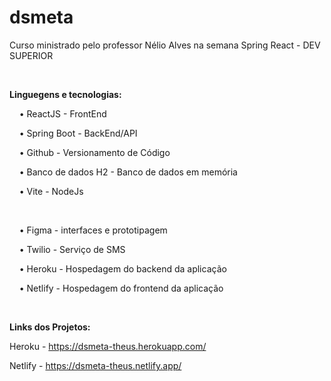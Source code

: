 # dsmeta

<p>Curso ministrado pelo professor Nélio Alves na semana Spring React  - DEV SUPERIOR</p>

<br />

<p><b>Linguegens e tecnologias:</b></p>

<p>&nbsp;&nbsp;&nbsp;  • ReactJS - FrontEnd </p>
<p>&nbsp;&nbsp;&nbsp;  • Spring Boot - BackEnd/API</p>
<p>&nbsp;&nbsp;&nbsp;  • Github - Versionamento de Código</p>
<p>&nbsp;&nbsp;&nbsp;  • Banco de dados H2 - Banco de dados em memória</p>
<p>&nbsp;&nbsp;&nbsp;  • Vite - NodeJs</p>
<br />
<p>&nbsp;&nbsp;&nbsp;  • Figma - interfaces e prototipagem</p>
<p>&nbsp;&nbsp;&nbsp;  • Twilio - Serviço de SMS</p>
<p>&nbsp;&nbsp;&nbsp;  • Heroku - Hospedagem do backend da aplicação</p>
<p>&nbsp;&nbsp;&nbsp;  • Netlify - Hospedagem do frontend da aplicação</p>
<p>&nbsp;&nbsp;&nbsp;  </p>

<p><b> Links dos Projetos: </b></p>
<p> Heroku - <a href="https://dsmeta-theus.herokuapp.com/"> https://dsmeta-theus.herokuapp.com/ </a></p>
<p> Netlify - <a href="https://dsmeta-theus.netlify.app/"> https://dsmeta-theus.netlify.app/ </a></p>
